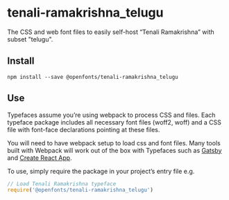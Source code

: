 
# tenali-ramakrishna_telugu

The CSS and web font files to easily self-host “Tenali Ramakrishna” with subset "telugu".

## Install

`npm install --save @openfonts/tenali-ramakrishna_telugu`

## Use

Typefaces assume you’re using webpack to process CSS and files. Each typeface
package includes all necessary font files (woff2, woff) and a CSS file with
font-face declarations pointing at these files.

You will need to have webpack setup to load css and font files. Many tools built
with Webpack will work out of the box with Typefaces such as [Gatsby](https://github.com/gatsbyjs/gatsby)
and [Create React App](https://github.com/facebookincubator/create-react-app).

To use, simply require the package in your project’s entry file e.g.

```javascript
// Load Tenali Ramakrishna typeface
require('@openfonts/tenali-ramakrishna_telugu')
```
